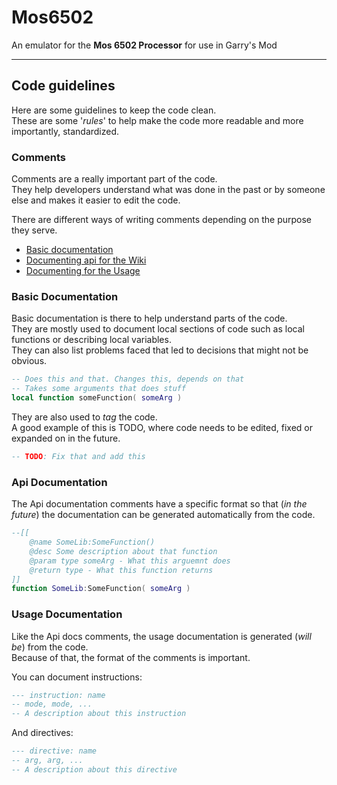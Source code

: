 # Mos6502

An emulator for the **Mos 6502 Processor** for use in Garry's Mod

---
## Code guidelines

Here are some guidelines to keep the code clean.  
These are some '*rules*' to help make the code more readable and more importantly, standardized.

### Comments

Comments are a really important part of the code.  
They help developers understand what was done in the past or by someone else and makes it easier to edit the code.

There are different ways of writing comments depending on the purpose they serve.
- [Basic documentation](#basic-documentation)
- [Documenting api for the Wiki](#api-documentation)
- [Documenting for the Usage](#usage-documentation)

### Basic Documentation

Basic documentation is there to help understand parts of the code.  
They are mostly used to document local sections of code such as local functions or describing local variables.  
They can also list problems faced that led to decisions that might not be obvious.

```lua
-- Does this and that. Changes this, depends on that
-- Takes some arguments that does stuff
local function someFunction( someArg )
```

They are also used to *tag* the code.  
A good example of this is TODO, where code needs to be edited, fixed or expanded on in the future.

```lua
-- TODO: Fix that and add this
```

### Api Documentation

The Api documentation comments have a specific format so that (*in the future*) the documentation can be generated automatically from the code.  

```lua
--[[
    @name SomeLib:SomeFunction()
    @desc Some description about that function
    @param type someArg - What this arguemnt does
    @return type - What this function returns
]]
function SomeLib:SomeFunction( someArg )
```

### Usage Documentation

Like the Api docs comments, the usage documentation is generated (*will be*) from the code.  
Because of that, the format of the comments is important.

You can document instructions:

```lua
--- instruction: name
-- mode, mode, ...
-- A description about this instruction
```

And directives:

```lua
--- directive: name
-- arg, arg, ...
-- A description about this directive
```
